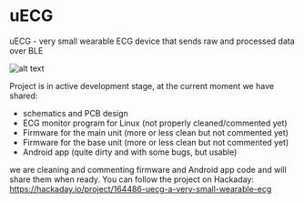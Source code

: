 # uECG
uECG - very small wearable ECG device that sends raw and processed data over BLE

![alt text](https://cdn.hackaday.io/files/1644867037369024/uECG_v22a2.png)

Project is in active development stage, at the current moment we have shared:
 * schematics and PCB design
 * ECG monitor program for Linux (not properly cleaned/commented yet)
 * Firmware for the main unit (more or less clean but not commented yet)
 * Firmware for the base unit (more or less clean but not commented yet)
 * Android app (quite dirty and with some bugs, but usable)

we are cleaning and commenting firmware and Android app code and will share them when ready.
You can follow the project on Hackaday: https://hackaday.io/project/164486-uecg-a-very-small-wearable-ecg
